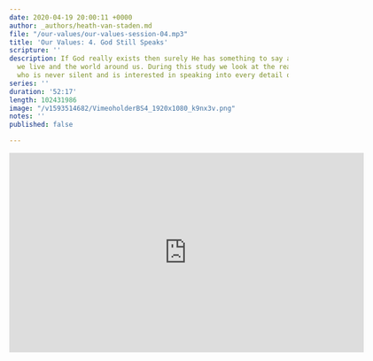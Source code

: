 ```yaml
---
date: 2020-04-19 20:00:11 +0000
author: _authors/heath-van-staden.md
file: "/our-values/our-values-session-04.mp3"
title: 'Our Values: 4. God Still Speaks'
scripture: ''
description: If God really exists then surely He has something to say about the life
  we live and the world around us. During this study we look at the reality of a God
  who is never silent and is interested in speaking into every detail our lives.
series: ''
duration: '52:17'
length: 102431986
image: "/v1593514682/VimeoholderBS4_1920x1080_k9nx3v.png"
notes: ''
published: false

---
```

<iframe src="https://player.vimeo.com/video/431752088" width="640" height="360" frameborder="0" allow="autoplay; fullscreen" allowfullscreen></iframe>